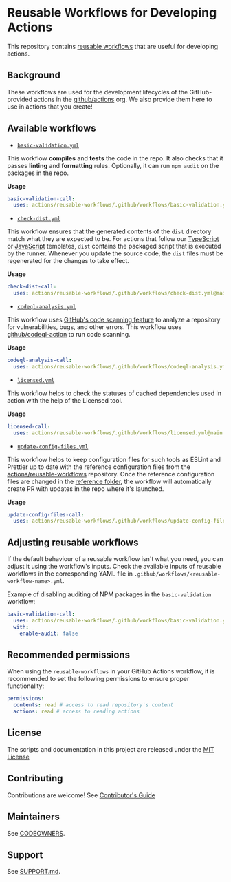 # Reusable Workflows for Developing Actions

This repository contains [reusable workflows](https://docs.github.com/en/actions/using-workflows/reusing-workflows) that are useful for developing actions.

## Background

These workflows are used for the development lifecycles of the GitHub-provided actions in the [github/actions](https://github.com/actions/) org.
We also provide them here to use in actions that you create!

## Available workflows

- [`basic-validation.yml`](./.github/workflows/basic-validation.yml)

This workflow **compiles** and **tests** the code in the repo. It also checks that it passes **linting** and **formatting** rules. Optionally, it can run `npm audit` on the packages in the repo.

**Usage**
```yaml
basic-validation-call:
  uses: actions/reusable-workflows/.github/workflows/basic-validation.yml@main
```

- [`check-dist.yml`](./.github/workflows/check-dist.yml)

This workflow ensures that the generated contents of the `dist` directory match what they are expected to be.
For actions that follow our [TypeScript](https://github.com/actions/typescript-action) or [JavaScript](https://github.com/actions/javascript-action) templates, `dist` contains the packaged script that is executed by the runner.
Whenever you update the source code, the `dist` files must be regenerated for the changes to take effect.

**Usage**
```yaml
check-dist-call:
  uses: actions/reusable-workflows/.github/workflows/check-dist.yml@main
```

- [`codeql-analysis.yml`](./.github/workflows/codeql-analysis.yml)

This workflow uses [GitHub's code scanning feature](https://docs.github.com/en/code-security/code-scanning) to analyze a repository for vulnerabilities, bugs, and other errors. 
This workflow uses [github/codeql-action](https://github.com/github/codeql-action) to run code scanning.

**Usage**
```yaml
codeql-analysis-call:
  uses: actions/reusable-workflows/.github/workflows/codeql-analysis.yml@main
```

- [`licensed.yml`](./.github/workflows/licensed.yml)

This workflow helps to check the statuses of cached dependencies used in action with the help of the Licensed tool.

**Usage**
```yaml
licensed-call:
  uses: actions/reusable-workflows/.github/workflows/licensed.yml@main
```

- [`update-config-files.yml`](./.github/workflows/update-config-files.yml)

This workflow helps to keep configuration files for such tools as ESLint and Prettier up to date with the reference configuration files from the [actions/reusable-workflows](https://github.com/actions/reusable-workflows) repository.
Once the reference configuration files are changed in the [reference folder](https://github.com/actions/reusable-workflows/tree/main/reusable-configurations), the workflow will automatically create PR with updates in the repo where it's launched.

**Usage**
```yaml
update-config-files-call:
  uses: actions/reusable-workflows/.github/workflows/update-config-files.yml@main
```
## Adjusting reusable workflows

If the default behaviour of a reusable workflow isn't what you need, you can adjust it using the workflow's inputs.
Check the available inputs of reusable workflows in the corresponding YAML file in `.github/workflows/<reusable-workflow-name>.yml`.

Example of disabling auditing of NPM packages in the `basic-validation` workflow:
```yaml
basic-validation-call:
  uses: actions/reusable-workflows/.github/workflows/basic-validation.yml@main
  with:
    enable-audit: false
```
## Recommended permissions

When using the `reusable-workflows` in your GitHub Actions workflow, it is recommended to set the following permissions to ensure proper functionality:

```yaml
permissions:
  contents: read # access to read repository's content
  actions: read # access to reading actions 
```
## License

The scripts and documentation in this project are released under the [MIT License](LICENSE.txt)

## Contributing

Contributions are welcome! See [Contributor's Guide](CONTRIBUTING.md)

## Maintainers 

See [CODEOWNERS](./CODEOWNERS).

## Support

See [SUPPORT.md](./SUPPORT.md).
